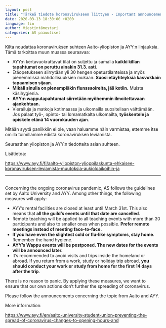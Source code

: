 ```yaml
---
layout: post
title: "Tärkeä tiedote koronavirukseen liittyen - Important announcement concerning the ongoing coronavirus pandemic"
date: 2020-03-13 18:30:00 +0200
language: fin
author: Viestintämestari
categories: AS pääuutiset
---
```


Kilta noudattaa koronaviruksen suhteen Aalto-yliopiston ja AYY:n linjauksia. Tämä tarkoittaa muun muassa seuraavaa:

* AYY:n kertavuokrattavat tilat on suljettu ja samalla **kaikki killan tapahtumat on peruttu ainakin 31.3. asti**.
* Etäopetukseen siirrytään yli 30 hengen opetustilanteissa ja myös pienemmissä mahdollisuuksien mukaan. **Suosi etäyhteyksiä kasvokkain tapaamisen sijaan.**
* **Mikäli sinulla on pienempiäkin flunssaoireita, jää kotiin.** Muista käsihygienia.
* **AYY:n wapputapahtumat siirretään myöhemmin ilmoitettavaan ajankohtaan.**
* Vierailuja ja matkoja kotimaassa ja ulkomailla suositellaan välttämään. Jos palaat työ-, opinto- tai lomamatkalta ulkomailta, **työskentele ja opiskele etänä 14 vuorokauden ajan**.

Mitään syytä paniikkiin ei ole, vaan haluamme näin varmistaa, ettemme itse omilla toimillamme edistä koronaviruksen leviämistä.

Seuraathan yliopiston ja AYY:n tiedotteita asian suhteen.

Lisätietoa:

<https://www.ayy.fi/fi/aalto-yliopiston-ylioppilaskunta-ehkaisee-koronaviruksen-leviamista-muutoksia-aukioloaikoihin-ja>

***
&nbsp;  
Concerning the ongoing coronavirus pandemic, AS follows the guidelines set by Aalto University and AYY. Among other things, the following measures will apply:

* AYY’s rental facilities are closed at least until March 31st. This also means that **all the guild’s events until that date are cancelled**.
* Remote teaching will be applied to all teaching events with more than 30 participants and also to smaller ones when possible. **Prefer remote meetings instead of meeting face-to-face.**
* **If you have even the slightest cold or flu-like symptoms, stay home.** Remember the hand hygiene.
* **AYY’s Wappu events will be postponed. The new dates for the events will be announced later.**
* It’s recommended to avoid visits and trips inside the homeland or abroad. If you return from a work, study or holiday trip abroad, **you should conduct your work or study from home for the first 14 days after the trip**.

There is no reason to panic. By applying these measures, we want to ensure that our own actions don’t further the spreading of coronavirus.

Please follow the announcements concerning the topic from Aalto and AYY.

More information:

<https://www.ayy.fi/en/aalto-university-student-union-preventing-the-spread-of-coronavirus-changes-to-opening-hours-and> 
